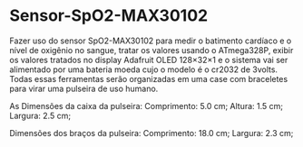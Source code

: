 # Sensor-SpO2-MAX30102

Fazer uso do sensor SpO2-MAX30102 para medir o batimento cardíaco e o nível de oxigênio no sangue, tratar os valores usando o ATmega328P, exibir os valores tratados no display Adafruit OLED 128×32×1 e o sistema vai ser alimentado por uma bateria moeda cujo o modelo é o cr2032 de 3volts. Todas essas ferramentas serão organizadas em uma case com braceletes para virar uma pulseira de uso humano.

As Dimensões da caixa da pulseira:
Comprimento: 5.0 cm;
Altura: 1.5 cm;
Largura: 2.5 cm;

Dimensões dos braços da pulseira:
Comprimento: 18.0 cm;
Largura: 2.3 cm;

